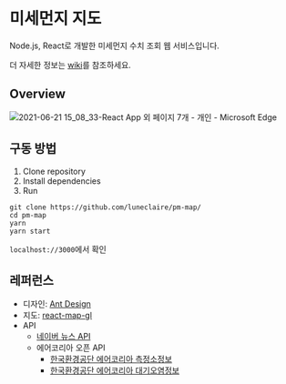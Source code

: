 # 미세먼지 지도

Node.js, React로 개발한 미세먼지 수치 조회 웹 서비스입니다.

더 자세한 정보는 [wiki](https://github.com/luneclaire/pm-map/wiki)를 참조하세요.

## Overview
![2021-06-21 15_08_33-React App 외 페이지 7개 - 개인 - Microsoft​ Edge](https://user-images.githubusercontent.com/50645551/122715361-b732e400-d2a3-11eb-8547-d9f34df1565e.png)


## 구동 방법
1. Clone repository
2. Install dependencies
3. Run
~~~
git clone https://github.com/luneclaire/pm-map/
cd pm-map
yarn
yarn start
~~~
`localhost://3000`에서 확인

## 레퍼런스
- 디자인: [Ant Design](https://ant.design/)
- 지도: [react-map-gl](https://visgl.github.io/react-map-gl/)
- API
  - [네이버 뉴스 API](https://developers.naver.com/docs/search/news/)
  - 에어코리아 오픈 API
    - [한국환경공단 에어코리아 측정소정보](https://data.go.kr/tcs/dss/selectApiDataDetailView.do?publicDataPk=15073877)
    - [한국환경공단 에어코리아 대기오염정보](https://data.go.kr/data/15073861/openapi.do)
